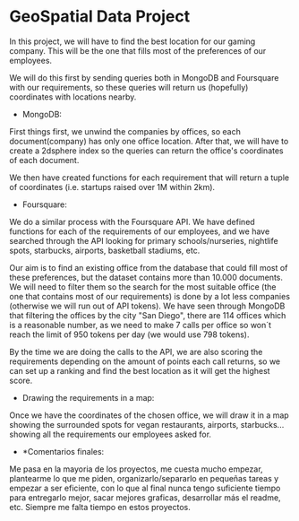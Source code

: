 # GeoSpatial Data Project

In this project, we will have to find the best location for our gaming company. This will be the one that fills most of the preferences of our employees.

We will do this first by sending queries both in MongoDB and Foursquare with our requirements, so these queries will return us (hopefully) coordinates with locations nearby.

- MongoDB:

First things first, we unwind the companies by offices, so each document(company) has only one office location. After that, we will have to create a 2dsphere index so the queries can return the office's coordinates of each document.

We then have created functions for each requirement that will return a tuple of coordinates (i.e. startups raised over 1M within 2km).

- Foursquare:

We do a similar process with the Foursquare API. We have defined functions for each of the requirements of our employees, and we have searched through the API looking for primary schools/nurseries, nightlife spots, starbucks, airports, basketball stadiums, etc.

Our aim is to find an existing office from the database that could fill most of these preferences, but the dataset contains more than 10.000 documents. We will need to filter them so the search for the most suitable office (the one that contains most of our requirements) is done by a lot less companies (otherwise we will run out of API tokens). We have seen through MongoDB that filtering the offices by the city "San Diego", there are 114 offices which is a reasonable number, as we need to make 7 calls per office so won´t reach the limit of 950 tokens per day (we would use 798 tokens).

By the time we are doing the calls to the API, we are also scoring the requirements depending on the amount of points each call returns, so we can set up a ranking and find the best location as it will get the highest score.

- Drawing the requirements in a map:

Once we have the coordinates of the chosen office, we will draw it in a map showing the surrounded spots for vegan restaurants, airports, starbucks... showing all the requirements our employees asked for.



- *Comentarios finales: 

Me pasa en la mayoria de los proyectos, me cuesta mucho empezar, plantearme lo que me piden, organizarlo/separarlo en pequeñas tareas y empezar a ser eficiente, con lo que al final nunca tengo suficiente tiempo para entregarlo mejor, sacar mejores graficas, desarrollar más el readme, etc. Siempre me falta tiempo en estos proyectos.